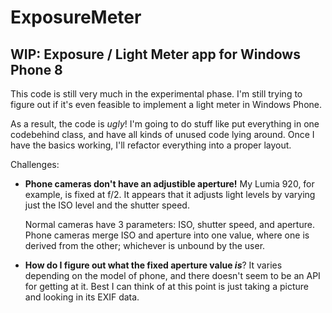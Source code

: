 ExposureMeter
=============

WIP: Exposure / Light Meter app for Windows Phone 8
---------------------------------------------------

This code is still very much in the experimental phase.
I'm still trying to figure out if it's even feasible to implement a light meter in Windows Phone.

As a result, the code is *ugly*!
I'm going to do stuff like put everything in one codebehind class, and have all kinds of unused code lying around.
Once I have the basics working, I'll refactor everything into a proper layout.

Challenges:

* **Phone cameras don't have an adjustible aperture!**
  My Lumia 920, for example, is fixed at f/2.
  It appears that it adjusts light levels by varying just the ISO level and the shutter speed.

  Normal cameras have 3 parameters: ISO, shutter speed, and aperture. Phone cameras merge ISO and aperture into one value, where one is derived from the other; whichever is unbound by the user.
  
* **How do I figure out what the fixed aperture value *is***?
  It varies depending on the model of phone, and there doesn't seem to be an API for getting at it.
  Best I can think of at this point is just taking a picture and looking in its EXIF data.
